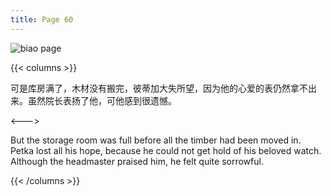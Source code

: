 ```yaml
---
title: Page 60
---
```


![biao page](./../../images/biao/seifert0726_biao_0054_060.jpg)

{{< columns >}}

可是库房满了，木材没有搬完，彼蒂加大失所望，因为他的心爱的表仍然拿不出来。虽然院长表扬了他，可他感到很遗憾。

<--->

But the storage room was full before all the timber had been moved in. Petka lost all his hope, because he could not get hold of his beloved watch. Although the headmaster praised him, he felt quite sorrowful.

{{< /columns >}}
